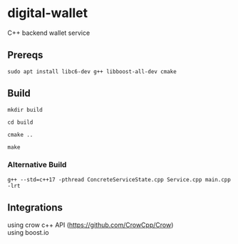# digital-wallet  
C++ backend wallet service

## Prereqs  
```
sudo apt install libc6-dev g++ libboost-all-dev cmake  
```

## Build  
```
mkdir build  
```
```
cd build  
```
```
cmake ..  
```
```
make  
```

### Alternative Build  
```
g++ --std=c++17 -pthread ConcreteServiceState.cpp Service.cpp main.cpp -lrt  
```
## Integrations  
using crow c++ API (https://github.com/CrowCpp/Crow)  
using boost.io  
